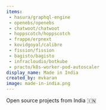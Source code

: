 ```yaml
---
items:
 - hasura/graphql-engine
 - openebs/openebs
 - chatwoot/chatwoot
 - hoppscotch/hoppscotch
 - frappe/erpnext
 - kovidgoyal/calibre
 - fission/fission
 - bagisto/bagisto
 - infracloudio/botkube
 - practo/k8s-worker-pod-autoscaler
display_name: Made in India
created_by: mvkaran
image: made-in-india.png
---
```

Open source projects from India :india:
